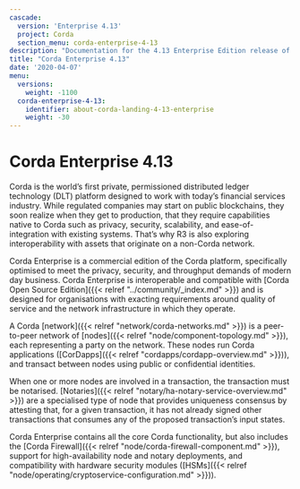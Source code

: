 ```yaml
---
cascade:
  version: 'Enterprise 4.13'
  project: Corda
  section_menu: corda-enterprise-4-13
description: "Documentation for the 4.13 Enterprise Edition release of Corda"
title: "Corda Enterprise 4.13"
date: '2020-04-07'
menu:
  versions:
    weight: -1100
  corda-enterprise-4-13:
    identifier: about-corda-landing-4-13-enterprise
    weight: -30
---
```


# Corda Enterprise 4.13

Corda is the world’s first private, permissioned distributed ledger technology (DLT) platform designed to work with today’s financial services industry. While regulated companies may start on public blockchains, they soon realize when they get to production, that they require capabilities native to Corda such as privacy, security, scalability, and ease-of-integration with existing systems. That’s why R3 is also exploring interoperability with assets that originate on a non-Corda network.

Corda Enterprise is a commercial edition of the Corda platform, specifically optimised to meet the privacy, security, and
throughput demands of modern day business. Corda Enterprise is interoperable and compatible with [Corda Open Source Edition]({{< relref "../community/_index.md" >}}) and
is designed for organisations with exacting requirements around quality of service and the network infrastructure in
which they operate.

A Corda [network]({{< relref "network/corda-networks.md" >}}) is a peer-to-peer network of [nodes]({{< relref "node/component-topology.md" >}}), each representing a party on the network.
These nodes run Corda applications ([CorDapps]({{< relref "cordapps/cordapp-overview.md" >}})), and transact between nodes using public or
confidential identities.

When one or more nodes are involved in a transaction, the transaction must be notarised. [Notaries]({{< relref "notary/ha-notary-service-overview.md" >}}) are a specialised type
of node that provides uniqueness consensus by attesting that, for a given transaction, it has not already signed other
transactions that consumes any of the proposed transaction’s input states.

Corda Enterprise contains all the core Corda functionality, but also includes the [Corda Firewall]({{< relref "node/corda-firewall-component.md" >}}),
support for high-availability node and notary deployments, and compatibility with hardware security modules ([HSMs]({{< relref "node/operating/cryptoservice-configuration.md" >}})).
